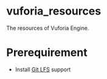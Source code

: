 # vuforia_resources
The resources of Vuforia Engine.

# Prerequirement
- Install [Git LFS](https://git-lfs.github.com/) support

